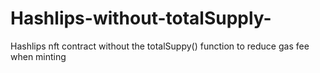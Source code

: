 # Hashlips-without-totalSupply-
Hashlips nft contract without the totalSuppy() function to reduce gas fee when minting 
